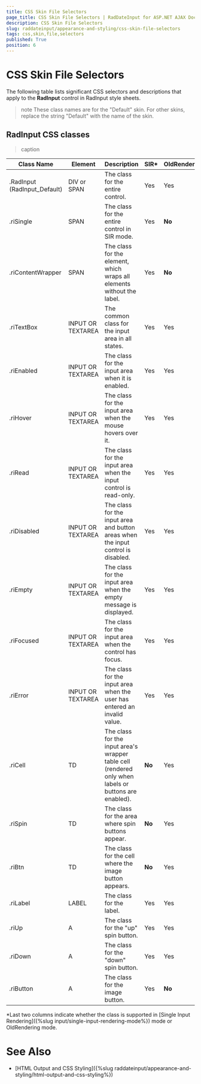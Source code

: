 ```yaml
---
title: CSS Skin File Selectors
page_title: CSS Skin File Selectors | RadDateInput for ASP.NET AJAX Documentation
description: CSS Skin File Selectors
slug: raddateinput/appearance-and-styling/css-skin-file-selectors
tags: css,skin,file,selectors
published: True
position: 6
---
```


# CSS Skin File Selectors



The following table lists significant CSS selectors and descriptions that apply to the **RadInput** control in RadInput style sheets.

>note These class names are for the "Default" skin. For other skins, replace the string "Default" with the name of the skin.
>


## RadInput CSS classes


>caption  

| Class Name | Element | Description | SIR* | OldRendering |
| ------ | ------ | ------ | ------ | ------ |
|.RadInput (RadInput_Default)|DIV or SPAN|The class for the entire control.|Yes|Yes|
|.riSingle|SPAN|The class for the entire control in SIR mode.|Yes| **No** |
|.riContentWrapper|SPAN|The class for the element, which wraps all elements without the label.|Yes| **No** |
|.riTextBox|INPUT OR TEXTAREA|The common class for the input area in all states.|Yes|Yes|
|.riEnabled|INPUT OR TEXTAREA|The class for the input area when it is enabled.|Yes|Yes|
|.riHover|INPUT OR TEXTAREA|The class for the input area when the mouse hovers over it.|Yes|Yes|
|.riRead|INPUT OR TEXTAREA|The class for the input area when the input control is read-only.|Yes|Yes|
|.riDisabled|INPUT OR TEXTAREA|The class for the input area and button areas when the input control is disabled.|Yes|Yes|
|.riEmpty|INPUT OR TEXTAREA|The class for the input area when the empty message is displayed.|Yes|Yes|
|.riFocused|INPUT OR TEXTAREA|The class for the input area when the control has focus.|Yes|Yes|
|.riError|INPUT OR TEXTAREA|The class for the input area when the user has entered an invalid value.|Yes|Yes|
|.riCell|TD|The class for the input area's wrapper table cell (rendered only when labels or buttons are enabled).| **No** |Yes|
|.riSpin|TD|The class for the area where spin buttons appear.| **No** |Yes|
|.riBtn|TD|The class for the cell where the image button appears.| **No** |Yes|
|.riLabel|LABEL|The class for the label.|Yes|Yes|
|.riUp|A|The class for the "up" spin button.|Yes|Yes|
|.riDown|A|The class for the "down" spin button.|Yes|Yes|
|.riButton|A|The class for the image button.|Yes| **No** |

\*Last two columns indicate whether the class is supported in [Single Input Rendering]({%slug input/single-input-rendering-mode%}) mode or OldRendering mode.


# See Also

 * [HTML Output and CSS Styling]({%slug raddateinput/appearance-and-styling/html-output-and-css-styling%})
